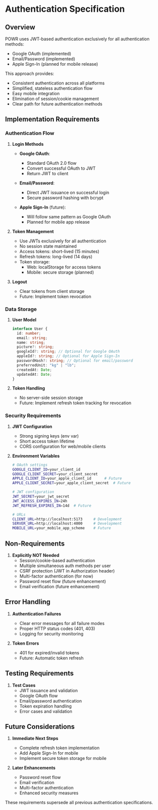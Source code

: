# Authentication Specification

## Overview

POWR uses JWT-based authentication exclusively for all authentication methods:

- Google OAuth (implemented)
- Email/Password (implemented)
- Apple Sign-In (planned for mobile release)

This approach provides:

- Consistent authentication across all platforms
- Simplified, stateless authentication flow
- Easy mobile integration
- Elimination of session/cookie management
- Clear path for future authentication methods

## Implementation Requirements

### Authentication Flow

1. **Login Methods**

   - **Google OAuth**:

     - Standard OAuth 2.0 flow
     - Convert successful OAuth to JWT
     - Return JWT to client

   - **Email/Password**:

     - Direct JWT issuance on successful login
     - Secure password hashing with bcrypt

   - **Apple Sign-In** (future):
     - Will follow same pattern as Google OAuth
     - Planned for mobile app release

2. **Token Management**

   - Use JWTs exclusively for all authentication
   - No session state maintained
   - Access tokens: short-lived (15 minutes)
   - Refresh tokens: long-lived (14 days)
   - Token storage:
     - Web: localStorage for access tokens
     - Mobile: secure storage (planned)

3. **Logout**
   - Clear tokens from client storage
   - Future: Implement token revocation

### Data Storage

1. **User Model**

   ```typescript
   interface User {
     id: number;
     email: string;
     name: string;
     picture?: string;
     googleId?: string; // Optional for Google OAuth
     appleId?: string; // Optional for Apple Sign-In
     passwordHash?: string; // Optional for email/password
     preferredUnit: "kg" | "lb";
     createdAt: Date;
     updatedAt: Date;
   }
   ```

2. **Token Handling**
   - No server-side session storage
   - Future: Implement refresh token tracking for revocation

### Security Requirements

1. **JWT Configuration**

   - Strong signing keys (env var)
   - Short access token lifetime
   - CORS configuration for web/mobile clients

2. **Environment Variables**

   ```bash
   # OAuth settings
   GOOGLE_CLIENT_ID=your_client_id
   GOOGLE_CLIENT_SECRET=your_client_secret
   APPLE_CLIENT_ID=your_apple_client_id      # Future
   APPLE_CLIENT_SECRET=your_apple_client_secret  # Future

   # JWT configuration
   JWT_SECRET=your_jwt_secret
   JWT_ACCESS_EXPIRES_IN=24h
   JWT_REFRESH_EXPIRES_IN=14d  # Future

   # URLs
   CLIENT_URL=http://localhost:5173     # Development
   SERVER_URL=http://localhost:4000     # Development
   MOBILE_URL=your_mobile_app_scheme    # Future
   ```

## Non-Requirements

1. **Explicitly NOT Needed**
   - Session/cookie-based authentication
   - Multiple simultaneous auth methods per user
   - CSRF protection (JWT in Authorization header)
   - Multi-factor authentication (for now)
   - Password reset flow (future enhancement)
   - Email verification (future enhancement)

## Error Handling

1. **Authentication Failures**

   - Clear error messages for all failure modes
   - Proper HTTP status codes (401, 403)
   - Logging for security monitoring

2. **Token Errors**
   - 401 for expired/invalid tokens
   - Future: Automatic token refresh

## Testing Requirements

1. **Test Cases**
   - JWT issuance and validation
   - Google OAuth flow
   - Email/password authentication
   - Token expiration handling
   - Error cases and validation

## Future Considerations

1. **Immediate Next Steps**

   - Complete refresh token implementation
   - Add Apple Sign-In for mobile
   - Implement secure token storage for mobile

2. **Later Enhancements**
   - Password reset flow
   - Email verification
   - Multi-factor authentication
   - Enhanced security measures

These requirements supersede all previous authentication specifications.
